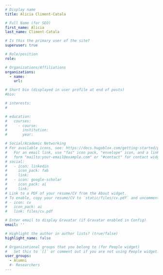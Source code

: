 ```yaml
---
# Display name
title: Alicia Climent-Catala

# Full Name (for SEO)
first_name: Alicia
last_name: Climent-Catala

# Is this the primary user of the site?
superuser: true

# Role/position
role: 

# Organizations/Affiliations
organizations:
  - name: 
    url: 

# Short bio (displayed in user profile at end of posts)
#bio: 

# interests:
#   

# education:
#   courses:
#     - course: 
#       institution: 
#       year: 

# Social/Academic Networking
# For available icons, see: https://docs.hugoblox.com/getting-started/page-builder/#icons
#   For an email link, use "fas" icon pack, "envelope" icon, and a link in the
#   form "mailto:your-email@example.com" or "#contact" for contact widget.
# social:
#   - icon: linkedin
#     icon_pack: fab
#     link: 
#   - icon: google-scholar
#     icon_pack: ai
#     link: 
# Link to a PDF of your resume/CV from the About widget.
# To enable, copy your resume/CV to `static/files/cv.pdf` and uncomment the lines below.
# - icon: cv
#   icon_pack: ai
#   link: files/cv.pdf

# Enter email to display Gravatar (if Gravatar enabled in Config)
email: ''

# Highlight the author in author lists? (true/false)
highlight_name: false

# Organizational groups that you belong to (for People widget)
#   Set this to `[]` or comment out if you are not using People widget.
user_groups:
  - Alumni
  #- Researchers
---
```

